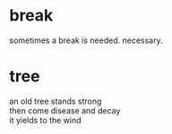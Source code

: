 # break

sometimes a break is needed. necessary. 

# tree

an old tree stands strong  
then come disease and decay  
it yields to the wind
